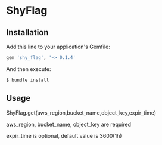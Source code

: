 # ShyFlag

## Installation

Add this line to your application's Gemfile:

```ruby
gem 'shy_flag', '~> 0.1.4'
```

And then execute:

    $ bundle install

## Usage

  ShyFlag.get(aws_region,bucket_name,object_key,expir_time)

  aws_region, bucket_name, object_key are required

  expir_time is optional, default value is 3600(1h)
